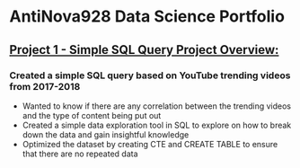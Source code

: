 # AntiNova928 Data Science Portfolio

## [Project 1 - Simple SQL Query Project Overview:](https://github.com/AntiNova928/PortfolioProjects.git)
### Created a simple SQL query based on YouTube trending videos from 2017-2018
* Wanted to know if there are any correlation between the trending videos and the type of content being put out
* Created a simple data exploration tool in SQL to explore on how to break down the data and gain insightful knowledge
* Optimized the dataset by creating CTE and CREATE TABLE to ensure that there are no repeated data
